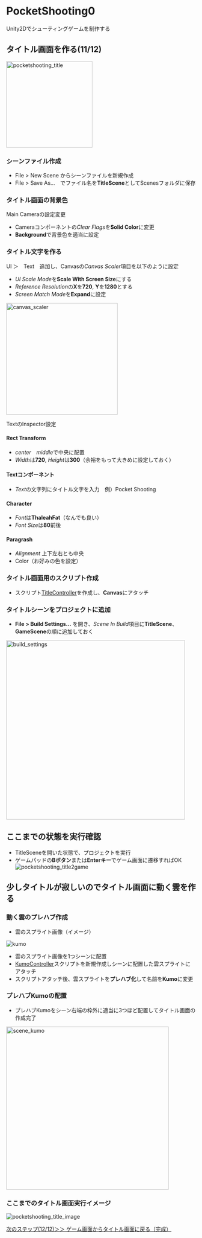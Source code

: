 # PocketShooting0
Unity2Dでシューティングゲームを制作する

## タイトル画面を作る(11/12)
<img width="229" alt="pocketshooting_title" src="https://user-images.githubusercontent.com/32384416/141222759-c7a854e2-e49d-474d-83fd-9ce9f7ba17fe.PNG">

### シーンファイル作成
- File > New Scene からシーンファイルを新規作成
- File > Save As...　でファイル名を**TitleScene**としてScenesフォルダに保存

### タイトル画面の背景色
Main Cameraの設定変更
- Cameraコンポーネントの*Clear Flags*を**Solid Color**に変更
- **Background**で背景色を適当に設定

### タイトル文字を作る
UI ＞　Text　追加し、Canvasの*Canvas Scaler*項目を以下のように設定
- *UI Scale Mode*を**Scale With Screen Size**にする
- *Reference Resolution*の**X**を**720**, **Y**を**1280**とする
- *Screen Match Mode*を**Expand**に設定
<img width="296" alt="canvas_scaler" src="https://user-images.githubusercontent.com/32384416/141222525-b7c3a939-7098-4fcc-a347-f7bb1a1cbc86.PNG">

TextのInspector設定

#### Rect Transform
- *center*　*middle*で中央に配置
- *Width*は**720**, *Height*は**300**（余裕をもって大きめに設定しておく）

#### Textコンポーネント
- *Text*の文字列にタイトル文字を入力　例）Pocket Shooting

#### Character
- *Font*は**ThaleahFat**（なんでも良い）
- *Font Size*は**80**前後

#### Paragrash
- *Alignment*	上下左右とも中央
- Color（お好みの色を設定）
		
### タイトル画面用のスクリプト作成
- スクリプト[TitleController](https://github.com/mrgarita/PocketShooting0/blob/title_to_game/TitleController.cs)を作成し、**Canvas**にアタッチ

### タイトルシーンをプロジェクトに追加
- **File > Build Settings...** を開き、*Scene In Build*項目に**TitleScene**、**GameScene**の順に追加しておく
<img width="475" alt="build_settings" src="https://user-images.githubusercontent.com/32384416/141222561-ac99e57d-10c9-4ffd-8964-2b692c1812d6.PNG">

## ここまでの状態を実行確認
- TitleSceneを開いた状態で、プロジェクトを実行
- ゲームパッドの**Bボタン**または**Enterキー**でゲーム画面に遷移すればOK
![pocketshooting_title2game](https://user-images.githubusercontent.com/32384416/141222036-01ec9fd2-a5bb-477e-82e3-52af43ed114b.gif)

## 少しタイトルが寂しいのでタイトル画面に動く雲を作る

### 動く雲のプレハブ作成
- 雲のスプライト画像（イメージ）

![kumo](https://user-images.githubusercontent.com/32384416/141225721-e87d0946-9109-4373-8fa9-f0176e60865a.png)

- 雲のスプライト画像を1つシーンに配置
- [KumoController](https://github.com/mrgarita/PocketShooting0/blob/title_to_game/KumoController.cs)スクリプトを新規作成しシーンに配置した雲スプライトにアタッチ
- スクリプトアタッチ後、雲スプライトを**プレハブ化**して名前を**Kumo**に変更

### プレハブKumoの配置
- プレハブKumoをシーン右端の枠外に適当に3つほど配置してタイトル画面の作成完了

<img width="432" alt="scene_kumo" src="https://user-images.githubusercontent.com/32384416/141245811-fb5be0f7-82b1-412b-8faf-cce635c05e68.PNG">

### ここまでのタイトル画面実行イメージ
![pocketshooting_title_image](https://user-images.githubusercontent.com/32384416/141226687-f63b9c15-87b6-4d8b-bea9-fb8b91e3684a.gif)

[次のステップ(12/12)＞＞ ゲーム画面からタイトル画面に戻る（完成）](https://github.com/mrgarita/PocketShooting0/tree/game_to_title)
